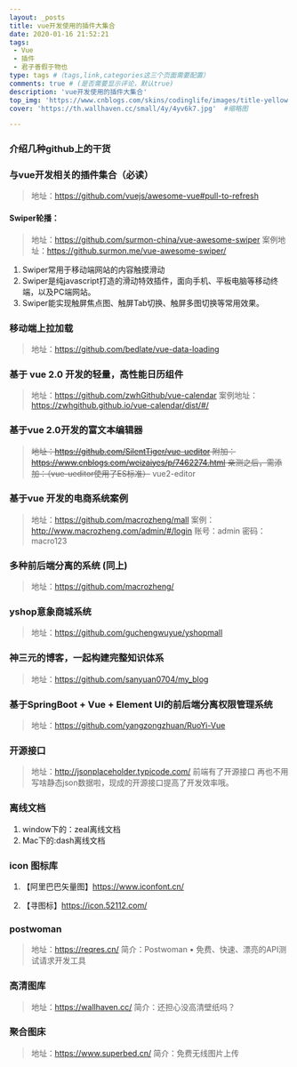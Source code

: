 ```yaml
---
layout: _posts
title: vue开发使用的插件大集合
date: 2020-01-16 21:52:21
tags: 
 - Vue
 - 插件
 - 君子善假于物也
type: tags #（tags,link,categories这三个页面需要配置）
comments: true # (是否需要显示评论，默认true)
description: 'vue开发使用的插件大集合'
top_img: 'https://www.cnblogs.com/skins/codinglife/images/title-yellow.png' #设置顶部图
cover: 'https://th.wallhaven.cc/small/4y/4yv6k7.jpg'  #缩略图

---
```


### 介绍几种github上的干货
### 与vue开发相关的插件集合（必读）
> 地址：https://github.com/vuejs/awesome-vue#pull-to-refresh

#### Swiper轮播：

> 地址：https://github.com/surmon-china/vue-awesome-swiper
案例地址：https://github.surmon.me/vue-awesome-swiper/
1. Swiper常用于移动端网站的内容触摸滑动
2. Swiper是纯javascript打造的滑动特效插件，面向手机、平板电脑等移动终端，以及PC端网站。
3. Swiper能实现触屏焦点图、触屏Tab切换、触屏多图切换等常用效果。

### 移动端上拉加载
> 地址：https://github.com/bedlate/vue-data-loading

### 基于 vue 2.0 开发的轻量，高性能日历组件 
> 地址：https://github.com/zwhGithub/vue-calendar
案例地址：https://zwhgithub.github.io/vue-calendar/dist/#/

 ### 基于vue 2.0开发的富文本编辑器
 > <s>地址：https://github.com/SilentTiger/vue-ueditor
 附加：https://www.cnblogs.com/weizaiyes/p/7462274.html
 亲测之后，需添加：（vue-ueditor使用了ES标准）</s>
 vue2-editor

 ### 基于vue 开发的电商系统案例
 > 地址：https://github.com/macrozheng/mall
 案例：http://www.macrozheng.com/admin/#/login
 账号：admin
 密码：macro123

 ### 多种前后端分离的系统 (同上)
> 地址：https://github.com/macrozheng/

### yshop意象商城系统
> 地址：https://github.com/guchengwuyue/yshopmall

### 神三元的博客，一起构建完整知识体系
> 地址：https://github.com/sanyuan0704/my_blog

### 基于SpringBoot + Vue + Element UI的前后端分离权限管理系统
> 地址：https://github.com/yangzongzhuan/RuoYi-Vue

 ### 开源接口
 > 地址：http://jsonplaceholder.typicode.com/
 前端有了开源接口 再也不用写啥静态json数据啦，现成的开源接口提高了开发效率哦。

### 离线文档
1. window下的：zeal离线文档
2. Mac下的:dash离线文档

### icon 图标库

1. 【阿里巴巴矢量图】https://www.iconfont.cn/

2. 【寻图标】https://icon.52112.com/

### postwoman 

> 地址：https://reqres.cn/
简介：Postwoman • 免费、快速、漂亮的API测试请求开发工具


### 高清图库
> 地址：https://wallhaven.cc/
简介：还担心没高清壁纸吗？

### 聚合图床
> 地址：https://www.superbed.cn/
简介：免费无线图片上传


